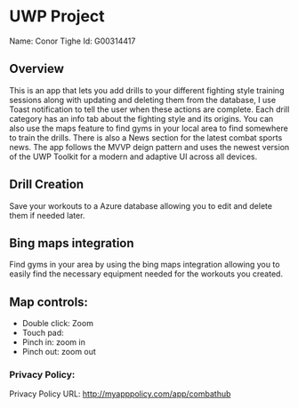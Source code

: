 # UWP Project

Name: Conor Tighe
Id: G00314417

## Overview

This is an app that lets you add drills to your different fighting style training sessions along with updating and deleting them from the database, I use Toast notification to tell the user when these actions are complete. Each drill category has an info tab about the fighting style and its origins. You can also use the maps feature to find gyms in your local area to find somewhere to train the drills. There is also a News section for the latest combat sports news. The app follows the MVVP deign pattern and uses the newest version of the UWP Toolkit for a modern and adaptive UI across all devices.

## Drill Creation

Save your workouts to a Azure database allowing you to edit and delete them if needed later.

## Bing maps integration

Find gyms in your area by using the bing maps integration allowing you to easily find the necessary equipment needed for the workouts you created.

## Map controls:
- Double click: Zoom
- Touch pad:
- Pinch in: zoom in
- Pinch out: zoom out

### Privacy Policy:
Privacy Policy URL: http://myapppolicy.com/app/combathub
